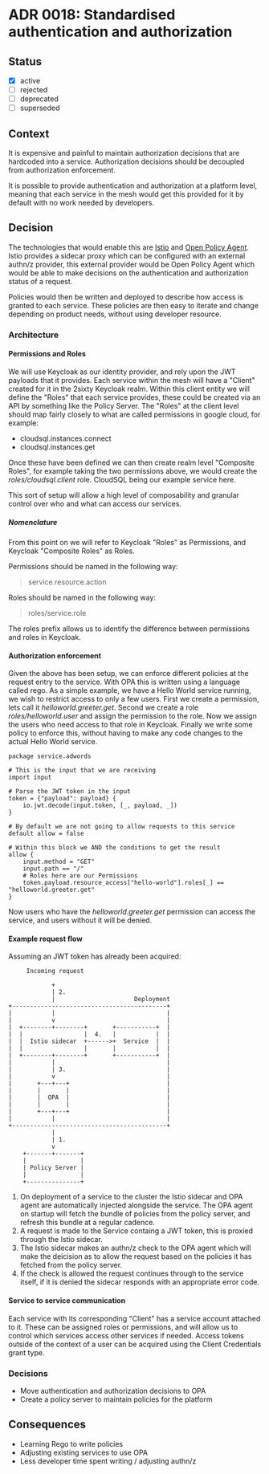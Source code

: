 # ADR 0018: Standardised authentication and authorization

## Status

- [x] active
- [ ] rejected
- [ ] deprecated
- [ ] superseded

## Context

It is expensive and painful to maintain authorization decisions that are hardcoded into a service. Authorization decisions should be
decoupled from authorization enforcement.

It is possible to provide authentication and authorization at a platform level, meaning that each service in the
mesh would get this provided for it by default with no work needed by developers.

## Decision

The technologies that would enable this are [Istio](https://istio.io) and [Open Policy Agent](https://www.openpolicyagent.org/).
Istio provides a sidecar proxy which can be configured with an external authn/z provider, this external provider would be
Open Policy Agent which would be able to make decisions on the authentication and authorization status of a request.

Policies would then be written and deployed to describe how access is granted to each service. These policies are then
easy to iterate and change depending on product needs, without using developer resource.

### Architecture

#### Permissions and Roles

We will use Keycloak as our identity provider, and rely upon the JWT payloads that it provides. Each service within the mesh will
have a "Client" created for it in the 2sixty Keycloak realm. Within this client entity we will define the "Roles" that each service
provides, these could be created via an API by something like the Policy Server. The "Roles" at the client level should map fairly
closely to what are called permissions in google cloud, for example:

- cloudsql.instances.connect
- cloudsql.instances.get

Once these have been defined we can then create realm level "Composite Roles", for example taking the two permissions above, we would create
the _roles/cloudsql.client_ role. CloudSQL being our example service here.

This sort of setup will allow a high level of composability and granular control over who and what can access our services.

##### Nomenclature

From this point on we will refer to Keycloak "Roles" as Permissions, and Keycloak "Composite Roles" as Roles.

Permissions should be named in the following way:

> service.resource.action

Roles should be named in the following way:

> roles/service.role

The roles prefix allows us to identify the difference between permissions and roles in Keycloak.

#### Authorization enforcement

Given the above has been setup, we can enforce different policies at the request entry to the service. With OPA this is written using a
language called rego. As a simple example, we have a Hello World service running, we wish to restrict access to only a few users. First we
create a permission, lets call it _helloworld.greeter.get_. Second we create a role _roles/helloworld.user_ and assign the permission to the
role. Now we assign the users who need access to that role in Keycloak. Finally we write some policy to enforce this,
without having to make any code changes to the actual Hello World service.

```
package service.adwords

# This is the input that we are receiving
import input

# Parse the JWT token in the input
token = {"payload": payload} {
    io.jwt.decode(input.token, [_, payload, _])
}

# By default we are not going to allow requests to this service
default allow = false

# Within this block we AND the conditions to get the result
allow {
    input.method = "GET"
    input.path == "/"
    # Roles here are our Permissions
    token.payload.resource_access["hello-world"].roles[_] == "helloworld.greeter.get"
}
```

Now users who have the _helloworld.greeter.get_ permission can access the service, and users without it will be denied.

#### Example request flow

Assuming an JWT token has already been acquired:

```
     Incoming request

            +
            | 2.
            |                      Deployment
+-------------------------------------------+
|           |                               |
|           v                               |
|  +--------+--------+       +-----------+  |
|  |                 |  4.   |           |  |
|  |  Istio sidecar  +------>+  Service  |  |
|  |                 |       |           |  |
|  +--------+--------+       +-----------+  |
|           |                               |
|           | 3.                            |
|           v                               |
|       +---+---+                           |
|       |       |                           |
|       |  OPA  |                           |
|       |       |                           |
|       +---+---+                           |
|           |                               |
+-------------------------------------------+
            |
            | 1.
            v
    +-------+-------+
    |               |
    | Policy Server |
    |               |
    +---------------+
```

1. On deployment of a service to the cluster the Istio sidecar and OPA agent are automatically injected alongside the service. The OPA agent on startup will fetch the bundle of policies from the policy server, and refresh this bundle at a regular cadence.
2. A request is made to the Service containg a JWT token, this is proxied through the Istio sidecar.
3. The Istio sidecar makes an authn/z check to the OPA agent which will make the deicision as to allow the request based on the policies it has fetched from the policy server.
4. If the check is allowed the request continues through to the service itself, if it is denied the sidecar responds with an appropriate error code.

#### Service to service communication

Each service with its corresponding "Client" has a service account attached to it. These can be assigned roles or permissions, and
will allow us to control which services access other services if needed. Access tokens outside of the context of a user can be acquired
using the Client Credentials grant type.

### Decisions

- Move authentication and authorization decisions to OPA
- Create a policy server to maintain policies for the platform

## Consequences

- Learning Rego to write policies
- Adjusting existing services to use OPA
- Less developer time spent writing / adjusting authn/z
